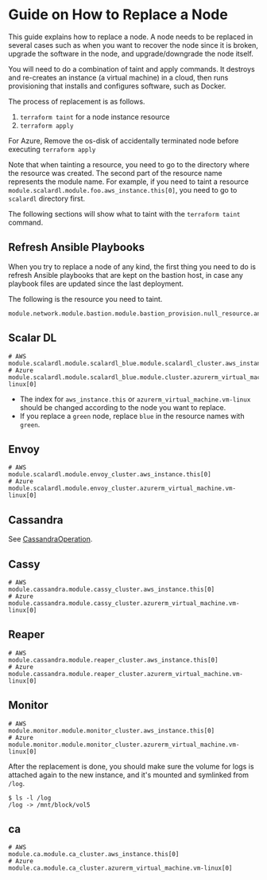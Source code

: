 # Guide on How to Replace a Node
This guide explains how to replace a node.
A node needs to be replaced in several cases such as when you want to recover the node since it is broken, upgrade the software in the node, and upgrade/downgrade the node itself.

You will need to do a combination of taint and apply commands. It destroys and re-creates an instance (a virtual machine) in a cloud, then runs provisioning that installs and configures software, such as Docker.

The process of replacement is as follows.

1. `terraform taint` for a node instance resource
2. `terraform apply`

For Azure, Remove the os-disk of accidentally terminated node before executing `terraform apply` 

Note that when tainting a resource, you need to go to the directory where the resource was created. The second part of the resource name represents the module name. For example, if you need to taint a resource `module.scalardl.module.foo.aws_instance.this[0]`, you need to go to `scalardl` directory first.

The following sections will show what to taint with the `terraform taint` command.

## Refresh Ansible Playbooks

When you try to replace a node of any kind, the first thing you need to do is refresh Ansible playbooks that are kept on the bastion host, in case any playbook files are updated since the last deployment.

The following is the resource you need to taint.

```
module.network.module.bastion.module.bastion_provision.null_resource.ansible_playbooks_copy[0]
```

## Scalar DL

```
# AWS
module.scalardl.module.scalardl_blue.module.scalardl_cluster.aws_instance.this[0]
# Azure
module.scalardl.module.scalardl_blue.module.cluster.azurerm_virtual_machine.vm-linux[0]
```

* The index for `aws_instance.this` or `azurerm_virtual_machine.vm-linux` should be changed according to the node you want to replace.
* If you replace a `green` node, replace `blue` in the resource names with `green`.


## Envoy

```
# AWS
module.scalardl.module.envoy_cluster.aws_instance.this[0]
# Azure
module.scalardl.module.envoy_cluster.azurerm_virtual_machine.vm-linux[0]
```

## Cassandra

See [CassandraOperation](CassandraOperation.md).

## Cassy

```
# AWS
module.cassandra.module.cassy_cluster.aws_instance.this[0]
# Azure
module.cassandra.module.cassy_cluster.azurerm_virtual_machine.vm-linux[0]
```

## Reaper

```
# AWS
module.cassandra.module.reaper_cluster.aws_instance.this[0]
# Azure
module.cassandra.module.reaper_cluster.azurerm_virtual_machine.vm-linux[0]
```


## Monitor

```
# AWS
module.monitor.module.monitor_cluster.aws_instance.this[0]
# Azure
module.monitor.module.monitor_cluster.azurerm_virtual_machine.vm-linux[0]
```

After the replacement is done, you should make sure the volume for logs is attached again to the new instance, and it's mounted and symlinked from `/log`.

```console
$ ls -l /log
/log -> /mnt/block/vol5
```

## ca

```
# AWS
module.ca.module.ca_cluster.aws_instance.this[0]
# Azure
module.ca.module.ca_cluster.azurerm_virtual_machine.vm-linux[0]
```
